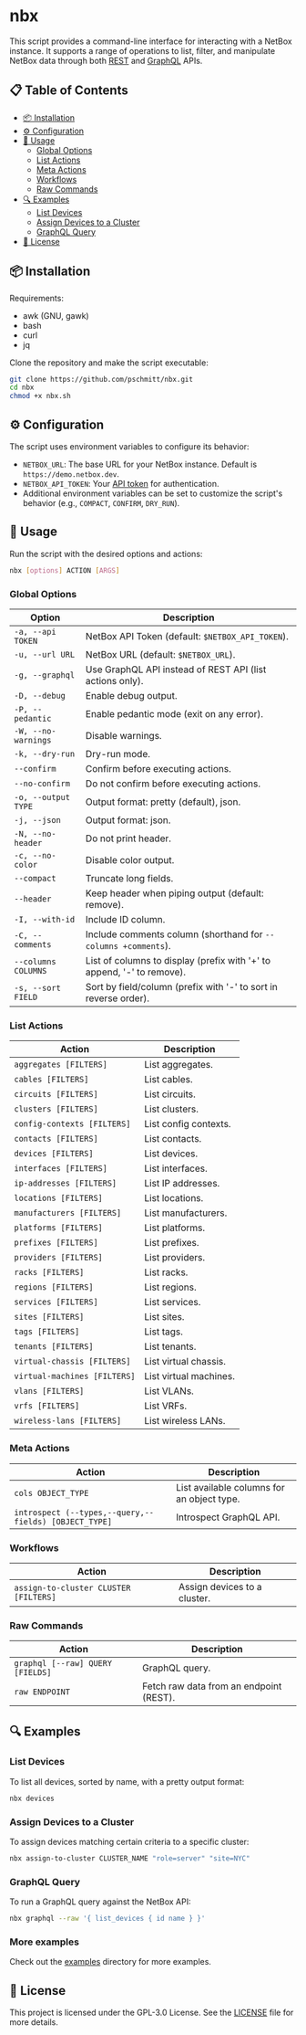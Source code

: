 # nbx

This script provides a command-line interface for interacting with a NetBox
instance. It supports a range of operations to list, filter, and manipulate
NetBox data through both [REST](https://demo.netbox.dev/static/docs/rest-api/overview/)
and [GraphQL](https://demo.netbox.dev/static/docs/graphql-api/overview/) APIs.

## 📋 Table of Contents

- [📦 Installation](#installation)
- [⚙️ Configuration](#configuration)
- [🚀 Usage](#usage)
  - [Global Options](#global-options)
  - [List Actions](#list-actions)
  - [Meta Actions](#meta-actions)
  - [Workflows](#workflows)
  - [Raw Commands](#raw-commands)
- [🔍 Examples](#examples)
  - [List Devices](#list-devices)
  - [Assign Devices to a Cluster](#assign-devices-to-a-cluster)
  - [GraphQL Query](#graphql-query)
- [📜 License](#license)

## 📦 Installation

Requirements:

- awk (GNU, gawk)
- bash
- curl
- jq

Clone the repository and make the script executable:

```bash
git clone https://github.com/pschmitt/nbx.git
cd nbx
chmod +x nbx.sh
```

## ⚙️ Configuration

The script uses environment variables to configure its behavior:

- `NETBOX_URL`: The base URL for your NetBox instance. Default is `https://demo.netbox.dev`.
- `NETBOX_API_TOKEN`: Your [API token](https://demo.netbox.dev/static/docs/rest-api/authentication/) for authentication.
- Additional environment variables can be set to customize the script's behavior (e.g., `COMPACT`, `CONFIRM`, `DRY_RUN`).

## 🚀 Usage

Run the script with the desired options and actions:

```bash
nbx [options] ACTION [ARGS]
```

### Global Options

| Option              | Description                                                            |
| ------------------- | ---------------------------------------------------------------------- |
| `-a, --api TOKEN`   | NetBox API Token (default: `$NETBOX_API_TOKEN`).                       |
| `-u, --url URL`     | NetBox URL (default: `$NETBOX_URL`).                                   |
| `-g, --graphql`     | Use GraphQL API instead of REST API (list actions only).               |
| `-D, --debug`       | Enable debug output.                                                   |
| `-P, --pedantic`    | Enable pedantic mode (exit on any error).                              |
| `-W, --no-warnings` | Disable warnings.                                                      |
| `-k, --dry-run`     | Dry-run mode.                                                          |
| `--confirm`         | Confirm before executing actions.                                      |
| `--no-confirm`      | Do not confirm before executing actions.                               |
| `-o, --output TYPE` | Output format: pretty (default), json.                                 |
| `-j, --json`        | Output format: json.                                                   |
| `-N, --no-header`   | Do not print header.                                                   |
| `-c, --no-color`    | Disable color output.                                                  |
| `--compact`         | Truncate long fields.                                                  |
| `--header`          | Keep header when piping output (default: remove).                      |
| `-I, --with-id`     | Include ID column.                                                     |
| `-C, --comments`    | Include comments column (shorthand for `--columns +comments`).         |
| `--columns COLUMNS` | List of columns to display (prefix with '+' to append, '-' to remove). |
| `-s, --sort FIELD`  | Sort by field/column (prefix with '-' to sort in reverse order).       |

### List Actions

| Action                       | Description            |
| ---------------------------- | ---------------------- |
| `aggregates [FILTERS]`       | List aggregates.       |
| `cables [FILTERS]`           | List cables.           |
| `circuits [FILTERS]`         | List circuits.         |
| `clusters [FILTERS]`         | List clusters.         |
| `config-contexts [FILTERS]`  | List config contexts.  |
| `contacts [FILTERS]`         | List contacts.         |
| `devices [FILTERS]`          | List devices.          |
| `interfaces [FILTERS]`       | List interfaces.       |
| `ip-addresses [FILTERS]`     | List IP addresses.     |
| `locations [FILTERS]`        | List locations.        |
| `manufacturers [FILTERS]`    | List manufacturers.    |
| `platforms [FILTERS]`        | List platforms.        |
| `prefixes [FILTERS]`         | List prefixes.         |
| `providers [FILTERS]`        | List providers.        |
| `racks [FILTERS]`            | List racks.            |
| `regions [FILTERS]`          | List regions.          |
| `services [FILTERS]`         | List services.         |
| `sites [FILTERS]`            | List sites.            |
| `tags [FILTERS]`             | List tags.             |
| `tenants [FILTERS]`          | List tenants.          |
| `virtual-chassis [FILTERS]`  | List virtual chassis.  |
| `virtual-machines [FILTERS]` | List virtual machines. |
| `vlans [FILTERS]`            | List VLANs.            |
| `vrfs [FILTERS]`             | List VRFs.             |
| `wireless-lans [FILTERS]`    | List wireless LANs.    |

### Meta Actions

| Action                                                | Description                                |
| ----------------------------------------------------- | ------------------------------------------ |
| `cols OBJECT_TYPE`                                    | List available columns for an object type. |
| `introspect (--types,--query,--fields) [OBJECT_TYPE]` | Introspect GraphQL API.                    |

### Workflows

| Action                                | Description                  |
| ------------------------------------- | ---------------------------- |
| `assign-to-cluster CLUSTER [FILTERS]` | Assign devices to a cluster. |

### Raw Commands

| Action                           | Description                             |
| -------------------------------- | --------------------------------------- |
| `graphql [--raw] QUERY [FIELDS]` | GraphQL query.                          |
| `raw ENDPOINT`                   | Fetch raw data from an endpoint (REST). |

## 🔍 Examples

### List Devices

To list all devices, sorted by name, with a pretty output format:

```bash
nbx devices
```

### Assign Devices to a Cluster

To assign devices matching certain criteria to a specific cluster:

```bash
nbx assign-to-cluster CLUSTER_NAME "role=server" "site=NYC"
```

### GraphQL Query

To run a GraphQL query against the NetBox API:

```bash
nbx graphql --raw '{ list_devices { id name } }'
```

### More examples

Check out the [examples](./examples) directory for more examples.

## 📜 License

This project is licensed under the GPL-3.0 License.
See the [LICENSE](LICENSE) file for more details.
